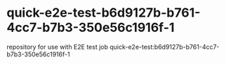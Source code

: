 # quick-e2e-test-b6d9127b-b761-4cc7-b7b3-350e56c1916f-1
repository for use with E2E test job quick-e2e-test:b6d9127b-b761-4cc7-b7b3-350e56c1916f-1
